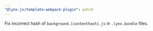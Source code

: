 ```yaml
---
"@lynx-js/template-webpack-plugin": patch
---
```


Fix incorrect hash of `background.[contenthash].js` in `.lynx.bundle` files.
